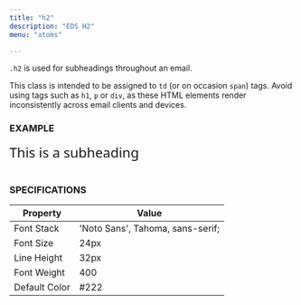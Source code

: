 ```yaml
---
title: "h2"
description: "EDS H2"
menu: "atoms"

---
```


`.h2` is used for subheadings throughout an email.

<div class="note">
This class is intended to be assigned to <code>td</code> (or on occasion <code>span</code>) tags. Avoid using tags such as <code>h1</code>, <code>p</code> or <code>div</code>, as these HTML elements render inconsistently across email clients and devices.
</div>

### EXAMPLE
<span style="font-family: 'Noto Sans', Tahoma, sans-serif;font-size:24px;font-weight:400;line-height:32px;">This is a subheading</span>
<br><br>
### SPECIFICATIONS

Property | Value
--- | ---
Font Stack | 'Noto Sans', Tahoma, sans-serif;
Font Size | 24px
Line Height | 32px
Font Weight | 400
Default Color | #222
